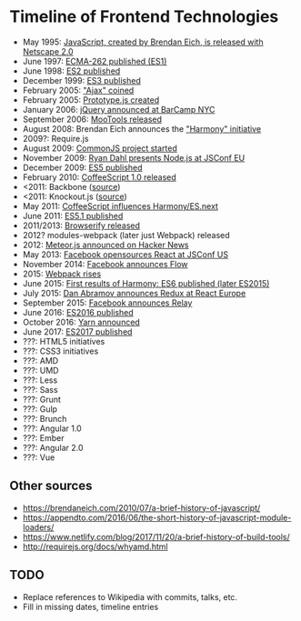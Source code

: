 # Timeline of Frontend Technologies

* May 1995: [JavaScript, created by Brendan Eich, is released with Netscape 2.0][js-wikipedia]
* June 1997: [ECMA-262 published (ES1)][js-wikipedia]
* June 1998: [ES2 published][js-wikipedia]
* December 1999: [ES3 published][js-wikipedia]
* February 2005: ["Ajax" coined][ajax]
* February 2005: [Prototype.js created][prototype-wikipedia]
* January 2006: [jQuery announced at BarCamp NYC][history-of-jquery]
* September 2006: [MooTools released][mootools-wikipedia]
* August 2008: Brendan Eich announces the ["Harmony" initiative][harmony]
* 2009?: Require.js
* August 2009: [CommonJS project started][commonjs]
* November 2009: [Ryan Dahl presents Node.js at JSConf EU][node.js]
* December 2009: [ES5 published][js-wikipedia]
* February 2010: [CoffeeScript 1.0 released][coffeescript]
* <2011: Backbone ([source][hn-backbone])
* <2011: Knockout.js ([source][hn-knockout])
* May 2011: [CoffeeScript influences Harmony/ES.next][coffeescript-harmony]
* June 2011: [ES5.1 published][js-wikipedia]
* 2011/2013: [Browserify released][history-of-js-bundlers]
* 2012? modules-webpack (later just Webpack) released
* 2012: [Meteor.js announced on Hacker News][meteor]
* May 2013: [Facebook opensources React at JSConf US][react-talk]
* November 2014: [Facebook announces Flow][flow]
* 2015: [Webpack rises][history-of-js-bundlers]
* June 2015: [First results of Harmony: ES6 published (later ES2015)][js-wikipedia]
* July 2015: [Dan Abramov announces Redux at React Europe][redux]
* September 2015: [Facebook announces Relay][relay]
* June 2016: [ES2016 published][js-wikipedia]
* October 2016: [Yarn announced][yarn]
* June 2017: [ES2017 published][js-wikipedia]
* ???: HTML5 initiatives
* ???: CSS3 initiatives
* ???: AMD
* ???: UMD
* ???: Less
* ???: Sass
* ???: Grunt
* ???: Gulp
* ???: Brunch
* ???: Angular 1.0
* ???: Ember
* ???: Angular 2.0
* ???: Vue

## Other sources

* <https://brendaneich.com/2010/07/a-brief-history-of-javascript/>
* <https://appendto.com/2016/06/the-short-history-of-javascript-module-loaders/>
* <https://www.netlify.com/blog/2017/11/20/a-brief-history-of-build-tools/>
* <http://requirejs.org/docs/whyamd.html>

## TODO

* Replace references to Wikipedia with commits, talks, etc.
* Fill in missing dates, timeline entries

[js-wikipedia]: https://en.wikipedia.org/wiki/JavaScript
[prototype-wikipedia]: https://en.wikipedia.org/wiki/Prototype_JavaScript_Framework
[history-of-jquery]: http://www.slideshare.net/jeresig/history-of-jquery
[mootools-wikipedia]: https://en.wikipedia.org/wiki/MooTools
[ajax]: http://adaptivepath.org/ideas/ajax-new-approach-web-applications/
[harmony]: https://mail.mozilla.org/pipermail/es-discuss/2008-August/003400.html
[coffeescript]: https://news.ycombinator.com/item?id=2037801
[coffeescript-harmony]: https://www.youtube.com/watch?v=QTj6Q_zV1yg&ab_channel=JSConf
[commonjs]: http://www.commonjs.org/history/
[node.js]: https://www.youtube.com/watch?v=ztspvPYybIY
[meteor]: https://news.ycombinator.com/item?id=3824908
[hn-backbone]: https://news.ycombinator.com/item?id=2053956
[hn-knockout]: https://news.ycombinator.com/item?id=3355109
[history-of-js-bundlers]: https://nolanlawson.com/2017/05/22/a-brief-and-incomplete-history-of-javascript-bundlers/
[yarn]: https://code.facebook.com/posts/1840075619545360
[relay]: https://code.facebook.com/posts/622382554568759/relay-declarative-data-for-react-applications/
[flow]: https://code.facebook.com/posts/1505962329687926/flow-a-new-static-type-checker-for-javascript/
[redux]: https://www.youtube.com/watch?v=xsSnOQynTHs
[react-wikipedia]: https://en.wikipedia.org/wiki/React_(JavaScript_library)#History
[react-talk]: https://www.youtube.com/watch?v=GW0rj4sNH2w&ab_channel=JSConf

